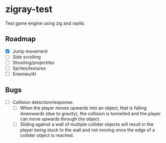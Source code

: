 # zigray-test

Test game engine using zig and raylib.

## Roadmap

- [x] Jump movement
- [ ] Side scrolling
- [ ] Shooting/projectiles
- [ ] Sprites/textures
- [ ] Enemies/AI

## Bugs

- [ ] Collision detection/response:
  - [ ] When the player moves upwards into an object, that is falling downwards (due to gravity), the collision is tunnelled and the player can move upwards through the object.
  - [ ] Sliding against a wall of multiple collider objects will result in the player being stuck to the wall and not moving once the edge of a collider object is reached.
